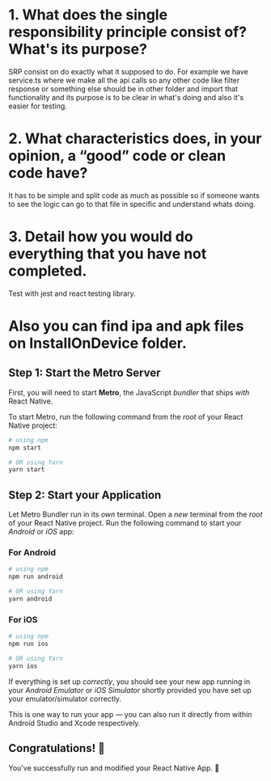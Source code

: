# 1. What does the single responsibility principle consist of? What's its purpose?
SRP consist on do exactly what it supposed to do. For example we have service.ts where we make all the api calls so any other code like filter response or something else should be in other folder and import that functionality and its purpose is to be clear in what's doing and also it's easier for testing.

# 2. What characteristics does, in your opinion, a “good” code or clean code have?
It has to be simple and split code as much as possible so if someone wants to see the logic can go to that file in specific and understand whats doing. 

# 3. Detail how you would do everything that you have not completed.
Test with jest and react testing library.

# Also you can find ipa and apk files on InstallOnDevice folder.

## Step 1: Start the Metro Server

First, you will need to start **Metro**, the JavaScript _bundler_ that ships _with_ React Native.

To start Metro, run the following command from the _root_ of your React Native project:

```bash
# using npm
npm start

# OR using Yarn
yarn start
```

## Step 2: Start your Application

Let Metro Bundler run in its _own_ terminal. Open a _new_ terminal from the _root_ of your React Native project. Run the following command to start your _Android_ or _iOS_ app:

### For Android

```bash
# using npm
npm run android

# OR using Yarn
yarn android
```

### For iOS

```bash
# using npm
npm run ios

# OR using Yarn
yarn ios
```

If everything is set up _correctly_, you should see your new app running in your _Android Emulator_ or _iOS Simulator_ shortly provided you have set up your emulator/simulator correctly.

This is one way to run your app — you can also run it directly from within Android Studio and Xcode respectively.

## Congratulations! :tada:

You've successfully run and modified your React Native App. :partying_face:

